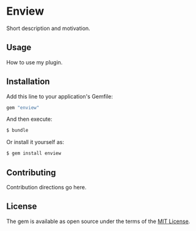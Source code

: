 # Enview
Short description and motivation.

## Usage
How to use my plugin.

## Installation
Add this line to your application's Gemfile:

```ruby
gem "enview"
```

And then execute:
```bash
$ bundle
```

Or install it yourself as:
```bash
$ gem install enview
```

## Contributing
Contribution directions go here.

## License
The gem is available as open source under the terms of the [MIT License](https://opensource.org/licenses/MIT).

